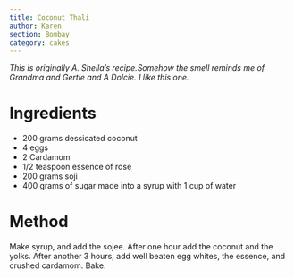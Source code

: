 ```yaml
---
title: Coconut Thali
author: Karen
section: Bombay
category: cakes
---
```

_This is originally A. Sheila’s recipe.Somehow the smell reminds me of Grandma and Gertie and A Dolcie. I like this one._

# Ingredients
* 200 grams dessicated coconut
* 4 eggs
* 2 Cardamom
* 1/2 teaspoon essence of rose
* 200 grams soji
* 400 grams of sugar made into a syrup with 1 cup of water


# Method
Make syrup, and add the sojee.
After one hour add the coconut and the yolks.
After another 3 hours, add well beaten egg whites, the essence, and crushed cardamom.
Bake.


